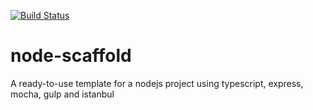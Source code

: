 [![Build Status](https://travis-ci.org/Rawne/node-scaffold-lib.svg?branch=master)](https://travis-ci.org/Rawne/node-scaffold-lib)
# node-scaffold
A ready-to-use template for a nodejs project using typescript, express, mocha, gulp and istanbul
